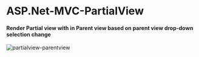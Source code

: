 # ASP.Net-MVC-PartialView
#### Render Partial view with in Parent view based on parent view drop-down selection change
![partialview-parentview](https://user-images.githubusercontent.com/26609973/42786799-8f096c9e-8925-11e8-96bf-ecfcf86c1d1e.png)
